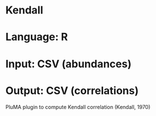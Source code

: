 # Kendall
# Language: R
# Input: CSV (abundances)
# Output: CSV (correlations)
PluMA plugin to compute Kendall correlation (Kendall, 1970)
